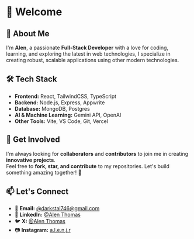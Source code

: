 # 👋 Welcome

## 🚀 About Me

I'm **Alen**, a passionate **Full-Stack Developer** with a love for coding, learning, and exploring the latest in web technologies, I specialize in creating robust, scalable applications using other modern technologies.  



## 🛠️ Tech Stack

- **Frontend:** React, TailwindCSS, TypeScript  
- **Backend:** Node.js, Express, Appwrite  
- **Database:** MongoDB, Postgres
- **AI & Machine Learning:** Gemini API, OpenAI
- **Other Tools:** Vite, VS Code, Git, Vercel

## 📢 Get Involved

I'm always looking for **collaborators** and **contributors** to join me in creating **innovative projects**.  
Feel free to **fork, star, and contribute** to my repositories. Let's build something amazing together! 🚀  

## 📫 Let's Connect

- 📩 **Email:** [@darkstal746@gmail.com](mailto:darkstal746@gmail.com)  
- 🔗 **LinkedIn:** [@Alen Thomas](www.linkedin.com/in/alen-thomas-518179273)  
- 🐦 **X:** [@Alen Thomas](https://x.com/AlenTho94583736?t=rR8dwsNbQTdj8CSYwi4Tyw&s=09)
- 📷 **Instagram:** [a.l.e.n.j.r](https://www.instagram.com/a.l.e.n.j.r?igsh=MWx6NTk1Z3YxOWNlZw==)
